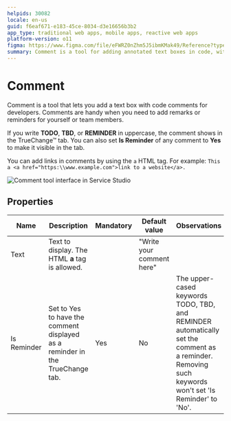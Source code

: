 ```yaml
---
helpids: 30082
locale: en-us
guid: f6eaf671-e183-45ce-8034-d3e16656b3b2
app_type: traditional web apps, mobile apps, reactive web apps
platform-version: o11
figma: https://www.figma.com/file/eFWRZ0nZhm5J5ibmKMak49/Reference?type=design&node-id=2836%3A3583&mode=design&t=Ix2yojgoXorQvo4C-1
summary: Comment is a tool for adding annotated text boxes in code, with features to highlight reminders and include links
---
```

# Comment

Comment is a tool that lets you add a text box with code comments for developers. Comments are handy when you need to add remarks or reminders for yourself or team members.

If you write **TODO**, **TBD**, or **REMINDER** in uppercase, the comment shows in the TrueChange&#8482; tab. You can also set **Is Reminder** of any comment to **Yes** to make it visible in the tab. 

You can add links in comments by using the `a` HTML tag. For example: `This a <a href="https:\\www.example.com">link to a website</a>.`

![Comment tool interface in Service Studio](images/comment-tool-ss.png "Comment Tool Screenshot")

## Properties

<table markdown="1">
<thead>
<tr>
<th>Name</th>
<th>Description</th>
<th>Mandatory</th>
<th>Default value</th>
<th>Observations</th>
</tr>
</thead>
<tbody>
<tr>
<td title="Text">Text</td>
<td>Text to display. The HTML <b>a</b> tag is allowed.</td>
<td></td>
<td>"Write your comment here"</td>
<td></td>
</tr>
<tr>
<td title="Is Reminder">Is Reminder</td>
<td>Set to Yes to have the comment displayed as a reminder in the TrueChange tab.</td>
<td>Yes</td>
<td>No</td>
<td>The upper-cased keywords TODO, TBD, and REMINDER automatically set the comment as a reminder. Removing such keywords won't set 'Is Reminder' to 'No'.</td>
</tr>
</tbody>
</table>

